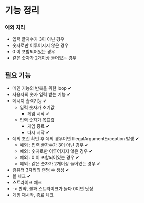 # 기능 정리
### 예외 처리
- 입력 글자수가 3이 아닌 경우
- 숫자로만 이루어지지 않은 경우
- 0 이 포함되어있는 경우
- 같은 숫자가 2개이상 들어있는 경우

## 필요 기능
- 메인 기능의 반복을 위한 loop ✔
- 사용자의 숫자 입력 받는 기능 ✔
- 메시지 출력기능 ✔
  - 입력 숫자가 초기값
    - 게임 시작 ✔
  - 입력 숫자가 목표값
    - 게임 종료 ✔
    - 다시 시작 ✔
- 예외 조건 확인 후 예외 경우이면 IllegalArgumentException 발생 ✔
  - 예외 : 입력 글자수가 3이 아닌 경우 ✔
  - 예외 : 숫자로만 이루어지지 않은 경우 ✔
  - 예외 : 0 이 포함되어있는 경우 ✔
  - 예외 : 같은 숫자가 2개이상 들어있는 경우 ✔
- 컴퓨터 3자리의 랜덤 수 생성 ✔
- 볼 체크 ✔
- 스트라이크 체크
- -> 만약, 볼과 스트라이크가 둘다 0이면 낫싱
- 게임 재시작, 종료 체크